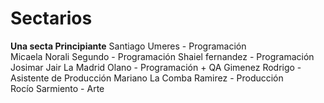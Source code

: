 # Sectarios
__Una secta Principiante__
Santiago Umeres - Programación                                        
Micaela Norali Segundo - Programación
Shaiel fernandez - Programación
Josimar Jair La Madrid Olano - Programación + QA
Gimenez Rodrigo - Asistente de Producción 
Mariano La Comba Ramirez - Producción                   
Rocío Sarmiento - Arte  
